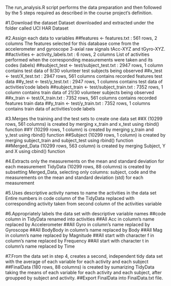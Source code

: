 The run_analysis.R script performs the data preparation and then followed by the 5 steps required as described in the course project’s definition.

#1.Download the dataset
Dataset downloaded and extracted under the folder called UCI HAR Dataset

#2.Assign each data to variables
##features <- features.txt : 561 rows, 2 columns 
The features selected for this database come from the accelerometer and gyroscope 3-axial raw signals tAcc-XYZ and tGyro-XYZ.
##activities <- activity_labels.txt : 6 rows, 2 columns 
List of activities performed when the corresponding measurements were taken and its codes (labels)
##subject_test <- test/subject_test.txt : 2947 rows, 1 column 
contains test data of 9/30 volunteer test subjects being observed
##x_test <- test/X_test.txt : 2947 rows, 561 columns 
contains recorded features test data
##y_test <- test/y_test.txt : 2947 rows, 1 columns 
contains test data of activities’code labels
##subject_train <- test/subject_train.txt : 7352 rows, 1 column 
contains train data of 21/30 volunteer subjects being observed
##x_train <- test/X_train.txt : 7352 rows, 561 columns 
contains recorded features train data
##y_train <- test/y_train.txt : 7352 rows, 1 columns 
contains train data of activities’code labels

#3.Merges the training and the test sets to create one data set
##X (10299 rows, 561 columns) is created by merging x_train and x_test using rbind() function
##Y (10299 rows, 1 column) is created by merging y_train and y_test using rbind() function
##Subject (10299 rows, 1 column) is created by merging subject_train and subject_test using rbind() function
##Merged_Data (10299 rows, 563 column) is created by merging Subject, Y and X using cbind() function

#4.Extracts only the measurements on the mean and standard deviation for each measurement
TidyData (10299 rows, 88 columns) is created by subsetting Merged_Data, selecting only columns: subject, code and the measurements on the mean and standard deviation (std) for each measurement

#5.Uses descriptive activity names to name the activities in the data set
Entire numbers in code column of the TidyData replaced with corresponding activity taken from second column of the activities variable

#6.Appropriately labels the data set with descriptive variable names
##code column in TidyData renamed into activities
##All Acc in column’s name replaced by Accelerometer
##All Gyro in column’s name replaced by Gyroscope
##All BodyBody in column’s name replaced by Body
##All Mag in column’s name replaced by Magnitude
##All start with character f in column’s name replaced by Frequency
##All start with character t in column’s name replaced by Time

#7.From the data set in step 4, creates a second, independent tidy data set with the average of each variable for each activity and each subject
##FinalData (180 rows, 88 columns) is created by sumarizing TidyData taking the means of each variable for each activity and each subject, after groupped by subject and activity.
##Export FinalData into FinalData.txt file.